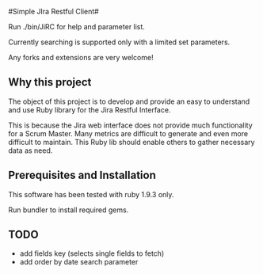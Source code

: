 
#Simple JIra Restful Client#

Run ./bin/JiRC for help and parameter list.

Currently searching is supported only with a limited set parameters.

Any forks and extensions are very welcome!

## Why this project ##

The object of this project is to develop and provide an easy to understand 
and use Ruby library for the Jira Restful Interface. 

This is because the Jira web interface does not provide much functionality 
for a Scrum Master. Many metrics are difficult to generate and even more 
difficult to maintain. This Ruby lib should enable others to gather 
necessary data as need.

## Prerequisites and  Installation ##

This software has been tested with ruby 1.9.3 only.

Run bundler to install required gems.

## TODO ##

* add fields key (selects single fields to fetch)
* add order by date search parameter
